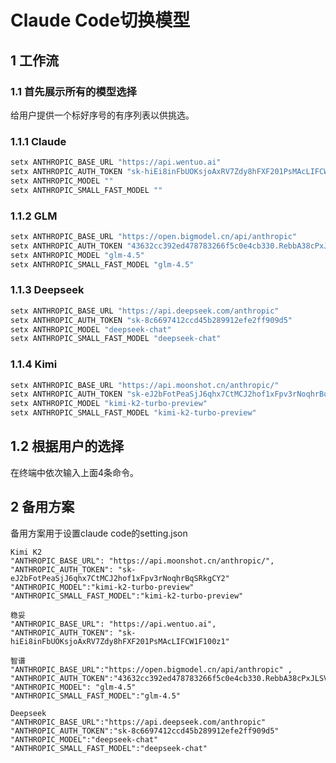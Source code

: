# Claude Code切换模型

## 1 工作流

### 1.1 首先展示所有的模型选择

给用户提供一个标好序号的有序列表以供挑选。

### 1.1.1 Claude

```powershell
setx ANTHROPIC_BASE_URL "https://api.wentuo.ai"
setx ANTHROPIC_AUTH_TOKEN "sk-hiEi8inFbUOKsjoAxRV7Zdy8hFXF201PsMAcLIFCW1F100z1"
setx ANTHROPIC_MODEL ""
setx ANTHROPIC_SMALL_FAST_MODEL ""
```

### 1.1.2 GLM

```powershell
setx ANTHROPIC_BASE_URL "https://open.bigmodel.cn/api/anthropic"
setx ANTHROPIC_AUTH_TOKEN "43632cc392ed478783266f5c0e4cb330.RebbA38cPxJLSVTr"
setx ANTHROPIC_MODEL "glm-4.5"
setx ANTHROPIC_SMALL_FAST_MODEL "glm-4.5"
```

### 1.1.3 Deepseek

```powershell
setx ANTHROPIC_BASE_URL "https://api.deepseek.com/anthropic"
setx ANTHROPIC_AUTH_TOKEN "sk-8c6697412ccd45b289912efe2ff909d5"
setx ANTHROPIC_MODEL "deepseek-chat"
setx ANTHROPIC_SMALL_FAST_MODEL "deepseek-chat"
```

### 1.1.4 Kimi

```powershell
setx ANTHROPIC_BASE_URL "https://api.moonshot.cn/anthropic/"
setx ANTHROPIC_AUTH_TOKEN "sk-eJ2bFotPeaSjJ6qhx7CtMCJ2hof1xFpv3rNoqhrBqSRkgCY2"
setx ANTHROPIC_MODEL "kimi-k2-turbo-preview"
setx ANTHROPIC_SMALL_FAST_MODEL "kimi-k2-turbo-preview"
```

## 1.2 根据用户的选择

在终端中依次输入上面4条命令。

## 2 备用方案

备用方案用于设置claude code的setting.json

```
Kimi K2
"ANTHROPIC_BASE_URL": "https://api.moonshot.cn/anthropic/",
"ANTHROPIC_AUTH_TOKEN": "sk-eJ2bFotPeaSjJ6qhx7CtMCJ2hof1xFpv3rNoqhrBqSRkgCY2"
"ANTHROPIC_MODEL":"kimi-k2-turbo-preview"
"ANTHROPIC_SMALL_FAST_MODEL":"kimi-k2-turbo-preview"

稳妥
"ANTHROPIC_BASE_URL": "https://api.wentuo.ai",
"ANTHROPIC_AUTH_TOKEN": "sk-hiEi8inFbUOKsjoAxRV7Zdy8hFXF201PsMAcLIFCW1F100z1"

智谱
"ANTHROPIC_BASE_URL":"https://open.bigmodel.cn/api/anthropic" ,
"ANTHROPIC_AUTH_TOKEN":"43632cc392ed478783266f5c0e4cb330.RebbA38cPxJLSVTr",
"ANTHROPIC_MODEL": "glm-4.5"
"ANTHROPIC_SMALL_FAST_MODEL":"glm-4.5"

Deepseek
"ANTHROPIC_BASE_URL":"https://api.deepseek.com/anthropic"
"ANTHROPIC_AUTH_TOKEN":"sk-8c6697412ccd45b289912efe2ff909d5"
"ANTHROPIC_MODEL":"deepseek-chat"
"ANTHROPIC_SMALL_FAST_MODEL":"deepseek-chat"
```